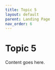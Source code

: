 ```yaml
---
title: Topic 5
layout: default
parent: Landing Page
nav_order: 6
---
```


# Topic 5

Content goes here.